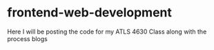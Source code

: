 # frontend-web-development
Here I will be posting the code for my ATLS 4630 Class along with the process blogs